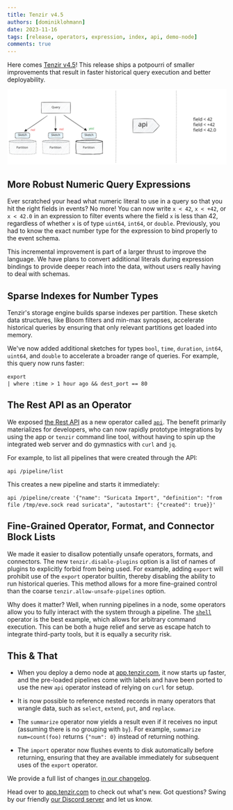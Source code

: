 ```yaml
---
title: Tenzir v4.5
authors: [dominiklohmann]
date: 2023-11-16
tags: [release, operators, expression, index, api, demo-node]
comments: true
---
```


Here comes [Tenzir v4.5](https://github.com/tenzir/tenzir/releases/tag/v4.5.0)!
This release ships a potpourri of smaller improvements that result in faster
historical query execution and better deployability.

![Tenzir v4.5](tenzir-v4.5.excalidraw.svg)

<!-- truncate -->

## More Robust Numeric Query Expressions

Ever scratched your head what numeric literal to use in a query so that you hit
the right fields in events? No more! You can now write `x < 42`, `x < +42`, or
`x < 42.0` in an expression to filter events where the field `x` is less than
42, regardless of whether `x` is of type `uint64`, `int64`, or `double`.
Previously, you had to know the exact number type for the expression to bind
properly to the event schema.

This incremental improvement is part of a larger thrust to improve the language.
We have plans to convert additional literals during expression bindings to
provide deeper reach into the data, without users really having to deal with
schemas.

## Sparse Indexes for Number Types

Tenzir's storage engine builds sparse indexes per partition. These sketch
data structures, like Bloom filters and min-max synopses, accelerate historical
queries by ensuring that only relevant partitions get loaded into memory.

We've now added additional sketches for types `bool`, `time`, `duration`,
`int64`, `uint64`, and `double` to accelerate a broader range of queries. For
example, this query now runs faster:

```
export
| where :time > 1 hour ago && dest_port == 80
```

## The Rest API as an Operator

We exposed [the Rest API](/api) as a new operator called
[`api`](/next/operators/sources/api). The benefit primarily materializes for
developers, who can now rapidly prototype integrations by using the app or
`tenzir` command line tool, without having to spin up the integrated web
server and do gymnastics with `curl` and `jq`.

For example, to list all pipelines that were created through the API:

```
api /pipeline/list
```

This creates a new pipeline and starts it immediately:

```
api /pipeline/create '{"name": "Suricata Import", "definition": "from file /tmp/eve.sock read suricata", "autostart": {"created": true}}'
```

## Fine-Grained Operator, Format, and Connector Block Lists

We made it easier to disallow potentially unsafe operators, formats, and
connectors. The new `tenzir.disable-plugins` option is a list of names of
plugins to explicitly forbid from being used. For example, adding `export` will
prohibit use of the `export` operator builtin, thereby disabling the ability to
run historical queries. This method allows for a more fine-grained control than
the coarse `tenzir.allow-unsafe-pipelines` option.

Why does it matter? Well, when running pipelines in a node, some operators allow
you to fully interact with the system through a pipeline. The
[`shell`](/operators/transformations/shell) operator is the best example, which
allows for arbitrary command execution. This can be both a huge relief and serve
as escape hatch to integrate third-party tools, but it is equally a security
risk.

## This & That

- When you deploy a demo node at [app.tenzir.com](https://app.tenzir.com), it
  now starts up faster, and the pre-loaded pipelines come with labels and have been
  ported to use the new `api` operator instead of relying on `curl` for setup.

- It is now possible to reference nested records in many operators that wrangle
  data, such as `select`, `extend`, `put`, and `replace`.

- The `summarize` operator now yields a result even if it receives no input
  (assuming there is no grouping with `by`). For example, `summarize
  num=count(foo)` returns `{"num": 0}` instead of returning nothing.

- The `import` operator now flushes events to disk automatically before
  returning, ensuring that they are available immediately for subsequent uses of
  the `export` operator.

We provide a full list of changes [in our changelog](/changelog#v450).

Head over to [app.tenzir.com](https://app.tenzir.com) to check out what's new.
Got questions? Swing by our friendly [our Discord server](/discord) and let us
know.
